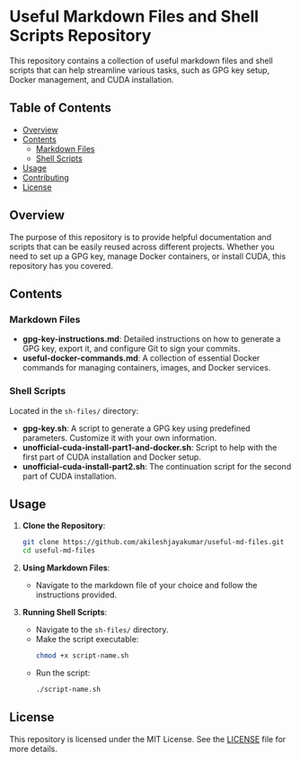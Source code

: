 # Useful Markdown Files and Shell Scripts Repository

This repository contains a collection of useful markdown files and shell scripts that can help streamline various tasks, such as GPG key setup, Docker management, and CUDA installation.

## Table of Contents

- [Overview](#overview)
- [Contents](#contents)
  - [Markdown Files](#markdown-files)
  - [Shell Scripts](#shell-scripts)
- [Usage](#usage)
- [Contributing](#contributing)
- [License](#license)

## Overview

The purpose of this repository is to provide helpful documentation and scripts that can be easily reused across different projects. Whether you need to set up a GPG key, manage Docker containers, or install CUDA, this repository has you covered.

## Contents

### Markdown Files

- **gpg-key-instructions.md**: Detailed instructions on how to generate a GPG key, export it, and configure Git to sign your commits.
- **useful-docker-commands.md**: A collection of essential Docker commands for managing containers, images, and Docker services.

### Shell Scripts

Located in the `sh-files/` directory:

- **gpg-key.sh**: A script to generate a GPG key using predefined parameters. Customize it with your own information.
- **unofficial-cuda-install-part1-and-docker.sh**: Script to help with the first part of CUDA installation and Docker setup.
- **unofficial-cuda-install-part2.sh**: The continuation script for the second part of CUDA installation.

## Usage

1. **Clone the Repository**:
   ```bash
   git clone https://github.com/akileshjayakumar/useful-md-files.git
   cd useful-md-files
   ```

2. **Using Markdown Files**:
   - Navigate to the markdown file of your choice and follow the instructions provided.

3. **Running Shell Scripts**:
   - Navigate to the `sh-files/` directory.
   - Make the script executable:
     ```bash
     chmod +x script-name.sh
     ```
   - Run the script:
     ```bash
     ./script-name.sh
     ```

## License

This repository is licensed under the MIT License. See the [LICENSE](LICENSE) file for more details.
